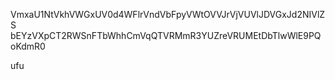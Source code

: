 VmxaU1NtVkhVWGxUV0d4WFlrVndVbFpyVWtOVVJrVjVUVlJDVGxJd2NIVlZS
bEYzVXpCT2RWSnFTbWhhCmVqQTVRMmR3YUZreVRUMEtDbTlwWlE9PQoKdmR0

ufu